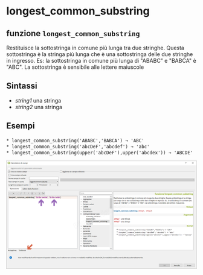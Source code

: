 # longest\_common\_substring

## funzione `longest_common_substring`

Restituisce la sottostringa in comune più lunga tra due stringhe. Questa sottostringa è la stringa più lunga che è una sottostringa delle due stringhe in ingresso. Es: la sottostringa in comune più lunga di "ABABC" e "BABCA" è "ABC". La sottostringa è sensibile alle lettere maiuscole

## Sintassi

* _string1_ una stringa
* _string2_ una stringa

## Esempi

```text
* longest_common_substring('ABABC','BABCA') → 'ABC'
* longest_common_substring('abcDeF','abcdef') → 'abc'
* longest_common_substring(upper('abcDeF'),upper('abcdex')) → 'ABCDE'
```

![](../../../.gitbook/assets/longest_common_substring1%20%281%29.png)

